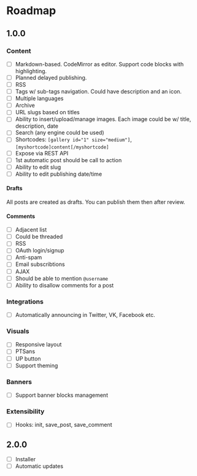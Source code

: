 # Roadmap

## 1.0.0

### Content

- [ ] Markdown-based. CodeMirror as editor. Support code blocks with highlighting.
- [ ] Planned delayed publishing.
- [ ] RSS
- [ ] Tags w/ sub-tags navigation. Could have description and an icon.
- [ ] Multiple languages
- [ ] Archive
- [ ] URL slugs based on titles
- [ ] Ability to insert/upload/manage images. Each image could be w/ title, description, date
- [ ] Search (any engine could be used)
- [ ] Shortcodes: `[gallery id="1" size="medium"]`, `[myshortcode]content[/myshortcode]`
- [ ] Expose via REST API
- [ ] 1st automatic post should be call to action
- [ ] Ability to edit slug
- [ ] Ability to edit publishing date/time

#### Drafts

All posts are created as drafts. You can publish them then after review.

#### Comments

- [ ] Adjacent list
- [ ] Could be threaded
- [ ] RSS
- [ ] OAuth login/signup
- [ ] Anti-spam
- [ ] Email subscribtions
- [ ] AJAX
- [ ] Should be able to mention `@username`
- [ ] Ability to disallow comments for a post

### Integrations

- [ ] Automatically announcing in Twitter, VK, Facebook etc.

### Visuals

- [ ] Responsive layout
- [ ] PTSans
- [ ] UP button
- [ ] Support theming

### Banners

- [ ] Support banner blocks management

### Extensibility

- [ ] Hooks: init, save_post, save_comment


## 2.0.0

- [ ] Installer
- [ ] Automatic updates
